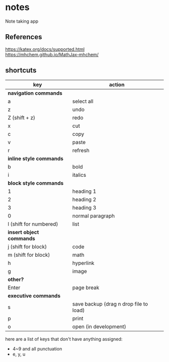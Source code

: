 # notes
Note taking app

## References
https://katex.org/docs/supported.html  
https://mhchem.github.io/MathJax-mhchem/

## shortcuts 
|key|action|
|---|------|
|**navigation commands**|
|a|select all|
|z|undo|
|Z (shift + z)|redo|
|x|cut|
|c|copy|
|v|paste|
|r|refresh|
|**inline style commands**|
|b|bold|
|i|italics|
|**block style commands**|
|1|heading 1|
|2|heading 2|
|3|heading 3|
|0|normal paragraph|
|l (shift for numbered)| list|
|**insert object commands**|
|j (shift for block)|code|
|m (shift for block)|math|
|h|hyperlink|
|g|image|
|**other?**|
|Enter|page break|
|**executive commands**|
|s|save backup (drag n drop file to load)|
|p|print|
|o|open (in development)|

here are a list of keys that don't have anything assigned:

- 4~9 and all punctuation
- e, y, u
